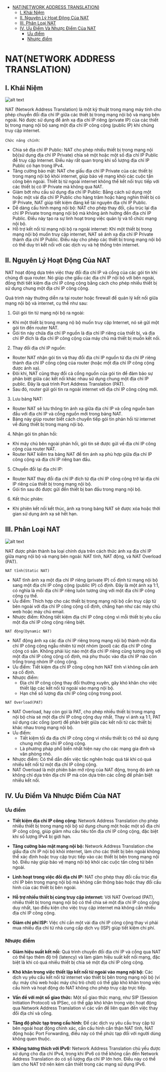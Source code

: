 - [NAT(NETWORK ADDRESS TRANSLATION)](#natnetwork-address-translation)
  - [I. Khái Niệm](#i-khái-niệm)
  - [II. Nguyên Lý Hoạt Động Của NAT](#ii-nguyên-lý-hoạt-động-của-nat)
  - [III. Phân Loại NAT](#iii-phân-loại-nat)
  - [IV. Ưu Điểm Và Nhược Điểm Của NAT](#iv-ưu-điểm-và-nhược-điểm-của-nat)
    - [Ưu điểm](#ưu-điểm)
    - [Nhược điểm](#nhược-điểm)


# NAT(NETWORK ADDRESS TRANSLATION)
## I. Khái Niệm

![alt text](../images/def_nat.png)

NAT (Network Address Translation) là một kỹ thuật trong mạng máy tính cho phép chuyển đổi địa chỉ IP giữa các thiết bị trong mạng nội bộ và mạng bên ngoài. Nó được sử dụng để ánh xạ địa chỉ IP riêng (private IP) của các thiết bị trong mạng nội bộ sang một địa chỉ IP công cộng (public IP) khi chúng truy cập internet.

`Chức năng chính`: 

- Chia sẻ địa chỉ IP Public: NAT cho phép nhiều thiết bị trong mạng nội bộ(sử dụng địa chỉ IP Private) chia sẻ một hoặc một số địa chỉ IP Public để truy cập Internet. Điều này rất quan trọng khi số lượng địa chỉ IP Public có hạn trong IPv4.
- Tăng cường bảo mật: NAT che giấu địa chỉ IP Private của các thiết bị trong mạng nội bộ khỏi internet, giúp bảo vệ mạng khỏi các cuộc tấn công bên ngoài. Thiết bị từ ngoài internet không thể kết nối trực tiếp với các thiết bị có IP Private mà không qua NAT.
- Giảm bớt nhu cầu sử dụng địa chỉ IP Public: Bằng cách sử dụng một hoặc một vài địa chỉ IP Public cho hàng trăm hoặc hàng nghìn thiết bị có IP Private, NAT giúp tiết kiệm đáng kể tài nguyên địa chỉ IP Public.
- Dễ dàng cấu hình mạng nội bộ: NAT cho phép thay đổi, cấu trúc lại địa chỉ IP Private trong mạng nội bộ mà không ảnh hưởng đến địa chỉ IP Public. Điều này tạo ra sự linh hoạt trong việc quản lý và tổ chức mạng nội bộ.
- Hỗ trợ kết nối từ mạng nội bộ ra ngoài internet: Khi một thiết bị trong mạng nội bộ muốn truy cập internet, NAT sẽ ánh xạ địa chỉ IP Private thành địa chỉ IP Public. Điều này cho phép các thiết bị trong mạng nội bộ có thể duy trì kết nối với các dịch vụ và hệ thống trên internet.

## II. Nguyên Lý Hoạt Động Của NAT
NAT hoạt động dựa trên việc thay đổi địa chỉ IP và cổng của các gói tin khi chúng đi qua router. Nó giúp che giấu các địa chỉ IP nội bộ với bên ngoài, đồng thời tiết kiệm địa chỉ IP công cộng bằng cách cho phép nhiều thiết bị sử dụng chung một địa chỉ IP công cộng.

Quá trình này thường diễn ra tại router hoặc firewall để quản lý kết nối giữa mạng nội bộ và internet, cụ thể như sau:

1) Gửi gói tin từ mạng nội bộ ra ngoài: 
- Khi một thiết bị trong mạng nộ bộ muốn truy cập Internet, nó sẽ gửi một gói tin đến router NAT.
- Gói tin này chứa địa chỉ IP nguồn là địa chỉ IP riêng của thiết bị, và địa chỉ IP đích là địa chỉ IP công cộng của máy chủ mà thiết bị muốn kết nối.

2) Thay đổi địa chỉ IP nguồn: 
- Router NAT nhận gói tin và thay đổi địa chỉ IP nguồn từ địa chỉ IP riêng thành địa chỉ IP công cộng của router (hoặc một địa chỉ IP công cộng được ánh xạ).
- Đôi khi, NAT cũng thay đổi cả cổng nguồn của gói tin để đảm bảo sự phân biệt giữa các kết nối khác nhau sử dụng chung một địa chỉ IP public. Đây là quá trình Port Address Translation (PAT).
- Sau đó, router gửi gói tin ra ngoài internet với địa chỉ IP công cộng mới.

3) Lưu bảng NAT: 
- Router NAT sẽ lưu thông tin ánh xạ giữa địa chỉ IP và cổng nguồn ban đầu với địa chỉ IP và cổng nguồn mới trong bảng NAT.
- Bảng này giúp router biết cách chuyển tiếp gói tin phản hồi từ internet về đúng thiết bị trong mạng nội bộ.

4) Nhận gói tin phản hồi: 
- Khi máy chủ bên ngoài phản hồi, gói tin sẽ được gửi về địa chỉ IP công cộng của router NAT.
- Router NAT kiểm tra bảng NAT để tìm ánh xạ phù hợp giữa địa chỉ IP công cộng và địa chỉ IP riêng ban đầu.

5) Chuyển đổi lại địa chỉ IP:
- Router NAT thay đổi địa chỉ IP đích từ địa chỉ IP công cộng trở lại địa chỉ IP riêng của thiết bị trong mạng nội bộ.
- Gói tin sau đó được gửi đến thiết bị ban đầu trong mạng nội bộ.

6) Kết thúc phiên:
- Khi phiên kết nối kết thúc, ánh xạ trong bảng NAT sẽ được xóa hoặc thời gian sử dụng ánh xạ sẽ hết hạn.

## III. Phân Loại NAT

![alt text](../images/type.png)

NAT được phân thành ba loại chính dựa trên cách thức ánh xạ địa chỉ IP giữa mạng nội bộ và mạng bên ngoài: NAT tĩnh, NAT động, và NAT Overload (PAT).

`NAT tĩnh(Static NAT)`
- NAT tĩnh ánh xạ một địa chỉ IP riêng (private IP) cố định từ mạng nội bộ sang một địa chỉ IP công cộng (public IP) cố định. Đây là một ánh xạ 1:1, có nghĩa là mỗi địa chỉ IP riêng luôn tương ứng với một địa chỉ IP công cộng cụ thể.
- Ưu điểm: Thích hợp cho các thiết bị trong mạng nội bộ cần truy cập từ bên ngoài với địa chỉ IP công cộng cố định, chẳng hạn như các máy chủ web hoặc máy chủ email.
- Nhược điểm: Không tiết kiệm địa chỉ IP công cộng vì mỗi thiết bị yêu cầu một địa chỉ IP công cộng riêng biệt.

`NAT động(Dynamic NAT)`
- NAT động ánh xạ các địa chỉ IP riêng trong mạng nội bộ thành một địa chỉ IP công cộng ngẫu nhiên từ một nhóm (pool) các địa chỉ IP công cộng có sẵn. Không phải lúc nào một địa chỉ IP riêng cũng tương ứng với một địa chỉ IP công cộng cố định, mà phụ thuộc vào địa chỉ IP nào còn trống trong nhóm IP công cộng.
- Ưu điểm: Tiết kiệm địa chỉ IP công cộng hơn NAT tĩnh vì không cần ánh xạ cố định.
- Nhược điểm: 
  - Địa chỉ IP công cộng thay đổi thường xuyên, gây khó khăn cho việc thiết lập các kết nối từ ngoài vào mạng nội bộ.
  - Hạn chế số lượng địa chỉ IP công cộng trong pool.

`NAT Overload(PAT)`
- NAT Overload, hay còn gọi là PAT, cho phép nhiều thiết bị trong mạng nội bộ chia sẻ một địa chỉ IP công cộng duy nhất. Thay vì ánh xạ 1:1, PAT sử dụng các cổng (port) để phân biệt giữa các kết nối từ các thiết bị khác nhau trong mạng nội bộ.
- Ưu điểm: 
  - Tiết kiệm tối đa địa chỉ IP công cộng vì nhiều thiết bị có thể sử dụng chung một địa chỉ IP công cộng.
  - Là phương pháp phổ biến nhất hiện nay cho các mạng gia đình và văn phòng nhỏ.
- Nhược điểm: Có thể dẫn đến việc tắc nghẽn hoặc quá tải khi có quá nhiều kết nối từ một địa chỉ IP công cộng.
- NAT Overload là một phiên bản mở rộng của NAT động, trong đó ánh xạ không chỉ dựa trên địa chỉ IP mà còn dựa trên các cổng để phân biệt nhiều kết nối.

## IV. Ưu Điểm Và Nhược Điểm Của NAT

### Ưu điểm

- **Tiết kiệm địa chỉ IP công cộng:** Network Address Translation cho phép nhiều thiết bị trong mạng nội bộ sử dụng chung một hoặc một số địa chỉ IP công cộng, giúp giảm nhu cầu tiêu tốn địa chỉ IP công cộng, đặc biệt khi số lượng IPv4 bị giới hạn.

- **Tăng cường bảo mật mạng nội bộ:** Network Address Translation che giấu địa chỉ IP nội bộ khỏi internet, làm cho các thiết bị bên ngoài không thể xác định hoặc truy cập trực tiếp vào các thiết bị bên trong mạng nội bộ. Điều này giúp bảo vệ mạng nội bộ khỏi các cuộc tấn công từ bên ngoài.

- **Linh hoạt trong việc đổi địa chỉ IP:** NAT cho phép thay đổi cấu trúc địa chỉ IP bên trong mạng nội bộ mà không cần thông báo hoặc thay đổi cấu hình của các thiết bị bên ngoài.

- **Hỗ trợ nhiều thiết bị cùng truy cập internet:** Với NAT Overload (PAT), nhiều thiết bị trong mạng nội bộ có thể chia sẻ một địa chỉ IP công cộng duy nhất, tạo điều kiện cho việc truy cập internet mà không cần nhiều địa chỉ IP công cộng.

- **Giảm chi phí ISP:** Việc chỉ cần một vài địa chỉ IP công cộng thay vì phải mua nhiều địa chỉ từ nhà cung cấp dịch vụ (ISP) giúp tiết kiệm chi phí.

### Nhược điểm

- **Giảm hiệu suất kết nối:** Quá trình chuyển đổi địa chỉ IP và cổng qua NAT có thể tạo thêm độ trễ (latency) và làm giảm hiệu suất kết nối mạng, đặc biệt là khi có quá nhiều thiết bị chia sẻ một địa chỉ IP công cộng.
- **Khó khăn trong việc thiết lập kết nối từ ngoài vào mạng nội bộ:** Các dịch vụ yêu cầu kết nối từ internet vào thiết bị bên trong mạng nội bộ (ví dụ: máy chủ web hoặc máy chủ trò chơi) có thể gặp khó khăn trong việc cấu hình và hoạt động do NAT không cho phép truy cập trực tiếp.
- **Vấn đề với một số giao thức:** Một số giao thức mạng, như SIP (Session Initiation Protocol) và IPSec, có thể gặp khó khăn trong việc hoạt động qua Network Address Translation vì các vấn đề liên quan đến việc thay đổi địa chỉ và cổng.

- **Tăng độ phức tạp trong cấu hình:** Để các dịch vụ yêu cầu truy cập từ bên ngoài hoạt động chính xác, cần cấu hình cẩn thận NAT tĩnh, NAT động hoặc Port Forwarding, điều này có thể phức tạp đối với người dùng không quen thuộc.

- **Không tương thích với IPv6:** Network Address Translation chủ yếu được sử dụng cho địa chỉ IPv4, trong khi IPv6 có thể không cần đến Network Address Translation do có số lượng địa chỉ IP lớn hơn. Điều này có thể làm cho NAT trở nên kém cần thiết trong các mạng sử dụng IPv6.
